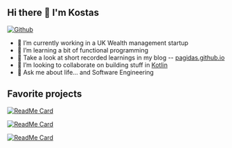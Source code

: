 ## Hi there 👋 I'm Kostas
[![Github](https://img.shields.io/github/followers/pagidas?label=Follow&style=social)](https://github.com/pagidas)

- 🔭 I’m currently working in a UK Wealth management startup
- 🌱 I’m learning a bit of functional programming
- :closed_book: Take a look at short recorded learnings in my blog -- [pagidas.github.io](https://pagidas.github.io)
- 👯 I’m looking to collaborate on building stuff in [Kotlin](https://kotlinlang.org/)
- 💬 Ask me about life... and Software Engineering

## Favorite projects

[![ReadMe Card](https://github-readme-stats.vercel.app/api/pin/?username=pagidas&repo=ports-and-adapters-demo)](https://github.com/pagidas/ports-and-adapters-demo)

[![ReadMe Card](https://github-readme-stats.vercel.app/api/pin/?username=pagidas&repo=gof-to-lambda-kotlin)](https://github.com/pagidas/gof-to-lambda-kotlin)

[![ReadMe Card](https://github-readme-stats.vercel.app/api/pin/?username=pagidas&repo=kotlin-kafka-choreography-saga)](https://github.com/pagidas/kotlin-kafka-choreography-saga)

